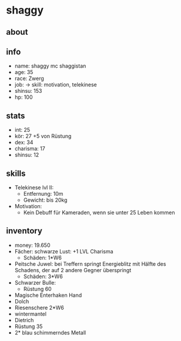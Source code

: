 # shaggy

## about

## info

* name: shaggy mc shaggistan
* age: 35
* race: Zwerg
* job: -> skill: motivation, telekinese
* shinsu: 153 
* hp: 100 

## stats

* int: 25
* kör: 27 +5 von Rüstung
* dex: 34
* charisma: 17
* shinsu: 12

## skills

* Telekinese lvl II:
  * Entfernung: 10m
  * Gewicht: bis 20kg
* Motivation:
  * Kein Debuff für Kameraden, wenn sie unter 25 Leben kommen

## inventory

* money: 19.650 
* Fächer: schwarze Lust: +1 LVL Charisma 
  * Schäden: 1*W6
* Peitsche Juwel: bei Treffern springt Energieblitz mit Hälfte des Schadens, der auf 2 andere Gegner überspringt
  * Schäden: 3*W6
* Schwarzer Bulle:
  * Rüstung 60
* Magische Enterhaken Hand 
* Dolch
* Riesenschere 2*W6
* wintermantel
* Dietrich
* Rüstung 35
* 2* blau schimmerndes Metall     
